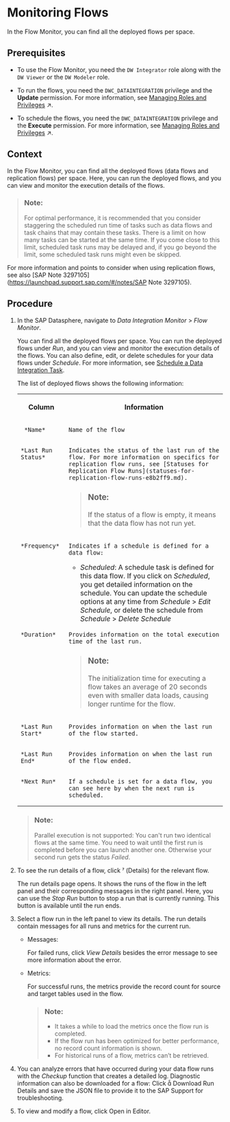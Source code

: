 <!-- loiob661ea0766a24c7d839df950330a89fd -->

<link rel="stylesheet" type="text/css" href="../css/sap-icons.css"/>

# Monitoring Flows

In the Flow Monitor, you can find all the deployed flows per space.



<a name="loiob661ea0766a24c7d839df950330a89fd__prereq_sj1_njx_cpb"/>

## Prerequisites

-   To use the Flow Monitor, you need the `DW Integrator` role along with the `DW Viewer` or the `DW Modeler` role.

-   To run the flows, you need the `DWC_DATAINTEGRATION` privilege and the **Update** permission. For more information, see [Managing Roles and Privileges](https://help.sap.com/viewer/9f804b8efa8043539289f42f372c4862/cloud/en-US/3740dacbc2794f33bb5d8d42216cc3bc.html "Assigning roles to your users maintains access rights and secures your information in SAP Datasphere.") :arrow_upper_right:.

-   To schedule the flows, you need the `DWC_DATAINTEGRATION` privilege and the **Execute** permission. For more information, see [Managing Roles and Privileges](https://help.sap.com/viewer/9f804b8efa8043539289f42f372c4862/cloud/en-US/3740dacbc2794f33bb5d8d42216cc3bc.html "Assigning roles to your users maintains access rights and secures your information in SAP Datasphere.") :arrow_upper_right:.




<a name="loiob661ea0766a24c7d839df950330a89fd__context_ev4_2dg_k4b"/>

## Context

In the Flow Monitor, you can find all the deployed flows \(data flows and replication flows\) per space. Here, you can run the deployed flows, and you can view and monitor the execution details of the flows.

> ### Note:  
> For optimal performance, it is recommended that you consider staggering the scheduled run time of tasks such as data flows and task chains that may contain these tasks. There is a limit on how many tasks can be started at the same time. If you come close to this limit, scheduled task runs may be delayed and, if you go beyond the limit, some scheduled task runs might even be skipped.

For more information and points to consider when using replication flows, see also [SAP Note 3297105](https://launchpad.support.sap.com/#/notes/SAP Note 3297105).



<a name="loiob661ea0766a24c7d839df950330a89fd__steps_nfv_52s_knb"/>

## Procedure

1.  In the SAP Datasphere, navigate to *Data Integration Monitor* \> *Flow Monitor*.

    You can find all the deployed flows per space. You can run the deployed flows under *Run*, and you can view and monitor the execution details of the flows. You can also define, edit, or delete schedules for your data flows under *Schedule*. For more information, see [Schedule a Data Integration Task](schedule-a-data-integration-task-7c11059.md).

    The list of deployed flows shows the following information:


    <table>
    <tr>
    <th valign="top">

    Column


    
    </th>
    <th valign="top">

    Information


    
    </th>
    </tr>
    <tr>
    <td valign="top">
    
         *Name*


    
    </td>
    <td valign="top">
    
        Name of the flow


    
    </td>
    </tr>
    <tr>
    <td valign="top">
    
        *Last Run Status*


    
    </td>
    <td valign="top">
    
        Indicates the status of the last run of the flow. For more information on specifics for replication flow runs, see [Statuses for Replication Flow Runs](statuses-for-replication-flow-runs-e8b2ff9.md).

    > ### Note:  
    > If the status of a flow is empty, it means that the data flow has not run yet.


    
    </td>
    </tr>
    <tr>
    <td valign="top">
    
        *Frequency*


    
    </td>
    <td valign="top">
    
        Indicates if a schedule is defined for a data flow:

    -   *Scheduled*: A schedule task is defined for this data flow. If you click on *Scheduled*, you get detailed information on the schedule. You can update the schedule options at any time from *Schedule* \> *Edit Schedule*, or delete the schedule from *Schedule* \> *Delete Schedule*


    
    </td>
    </tr>
    <tr>
    <td valign="top">
    
        *Duration*


    
    </td>
    <td valign="top">
    
        Provides information on the total execution time of the last run.

    > ### Note:  
    > The initialization time for executing a flow takes an average of 20 seconds even with smaller data loads, causing longer runtime for the flow.


    
    </td>
    </tr>
    <tr>
    <td valign="top">
    
        *Last Run Start*


    
    </td>
    <td valign="top">
    
        Provides information on when the last run of the flow started.


    
    </td>
    </tr>
    <tr>
    <td valign="top">
    
        *Last Run End*


    
    </td>
    <td valign="top">
    
        Provides information on when the last run of the flow ended.


    
    </td>
    </tr>
    <tr>
    <td valign="top">
    
        *Next Run*


    
    </td>
    <td valign="top">
    
        If a schedule is set for a data flow, you can see here by when the next run is scheduled.


    
    </td>
    </tr>
    </table>
    
    > ### Note:  
    > Parallel execution is not supported: You can't run two identical flows at the same time. You need to wait until the first run is completed before you can launch another one. Otherwise your second run gets the status *Failed*.

2.  To see the run details of a flow, click <span class="SAP-icons"></span> \(Details\) for the relevant flow.

    The run details page opens. It shows the runs of the flow in the left panel and their corresponding messages in the right panel. Here, you can use the *Stop Run* button to stop a run that is currently running. This button is available until the run ends.

3.  Select a flow run in the left panel to view its details. The run details contain messages for all runs and metrics for the current run.

    -   Messages:

        For failed runs, click *View Details* besides the error message to see more information about the error.

    -   Metrics:

        For successful runs, the metrics provide the record count for source and target tables used in the flow.

        > ### Note:  
        > -   It takes a while to load the metrics once the flow run is completed.
        > -   If the flow run has been optimized for better performance, no record count information is shown.
        > -   For historical runs of a flow, metrics can’t be retrieved.


4.  You can analyze errors that have occurred during your data flow runs with the *Checkup* function that creates a detailed log. Diagnostic information can also be downloaded for a flow: Click <span class="SAP-icons"></span> Download Run Details and save the JSON file to provide it to the SAP Support for troubleshooting.

5.  To view and modify a flow, click <span class="SAP-icons"></span> Open in Editor.


